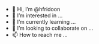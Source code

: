 - 👋 Hi, I’m @hfridoon
- 👀 I’m interested in ...
- 🌱 I’m currently learning ...
- 💞️ I’m looking to collaborate on ...
- 📫 How to reach me ...

<!---
hfridoon/hfridoon is a ✨ special ✨ repository because its `README.md` (this file) appears on your GitHub profile.
You can click the Preview link to take a look at your changes.
--->
